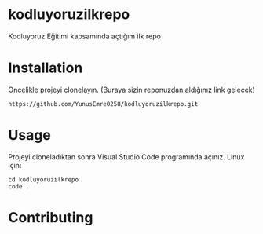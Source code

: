 # kodluyoruzilkrepo
Kodluyoruz Eğitimi kapsamında açtığım ilk repo
# Installation
Öncelikle projeyi clonelayın. (Buraya sizin reponuzdan aldığınız link gelecek)

```
https://github.com/YunusEmre0258/kodluyoruzilkrepo.git 

```
# Usage
Projeyi cloneladıktan sonra Visual Studio Code programında açınız.
Linux için:
```
cd kodluyoruzilkrepo
code .
```

# Contributing
